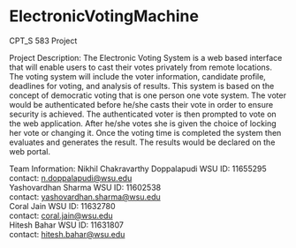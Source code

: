 # ElectronicVotingMachine
CPT_S 583 Project 

Project Description:
	The Electronic Voting System is a web based interface that will enable users to cast their votes privately from remote 
  locations. The voting system will include the voter information, candidate profile, deadlines for voting, and analysis 
  of results. This system is based on the concept of democratic voting that is one person one vote system. The voter would 
  be authenticated before he/she casts their vote in order to ensure security is achieved. The authenticated voter is then 
  prompted to vote on the web application. After he/she votes she is given the choice of locking her vote or changing it. 
  Once the voting time is completed the system then evaluates and generates the result. The results would be declared on the web portal.
  
  
  Team Information:
    Nikhil Chakravarthy Doppalapudi WSU ID: 11655295 <br>
      contact: n.doppalapudi@wsu.edu <br>
    Yashovardhan Sharma             WSU ID: 11602538 <br>
      contact: yashovardhan.sharma@wsu.edu <br>
    Coral Jain                      WSU ID: 11632780 <br>
      contact: coral.jain@wsu.edu <br>
    Hitesh Bahar                    WSU ID: 11631807 <br>
      contact: hitesh.bahar@wsu.edu
    
